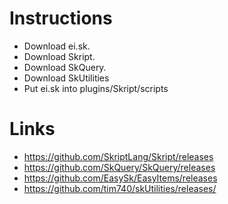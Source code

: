 # Instructions

 + Download ei.sk.
 + Download Skript.
 + Download SkQuery.
 + Download SkUtilities
 + Put ei.sk into plugins/Skript/scripts
 
 # Links
  + https://github.com/SkriptLang/Skript/releases
  + https://github.com/SkQuery/SkQuery/releases
  + https://github.com/EasySk/EasyItems/releases
  + https://github.com/tim740/skUtilities/releases/
